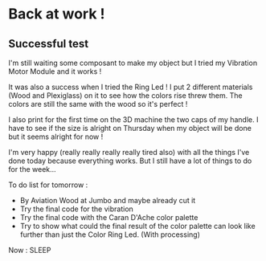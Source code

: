 <h1>Back at work !</h1>

<h2>Successful test</h2>

  

<p>I'm still waiting some composant to make my object but I tried my Vibration Motor Module and it works ! </p>
<p> It was also a success when I tried the Ring Led ! I put 2 different materials (Wood and Plexiglass) on it to see how the colors rise threw them. The colors are still the same with the wood so it's perfect !</p>

<p>I also print for the first time on the 3D machine the two caps of my handle. I have to see if the size is alright on Thursday when my object will be done but it seems alright for now !</p>

<p>I'm very happy (really really really really tired also) with all the things I've done today because everything works. But I still have a lot of things to do for the week...</p> 

<p>To do list for tomorrow :</p>

 - By Aviation Wood at Jumbo and maybe already cut it
 - Try the final code for the vibration
 - Try the final code with the Caran D'Ache color palette
 - Try to show what could the final result of the color palette can look like further than just the Color Ring Led. (With processing)

<p>Now : SLEEP</p>
